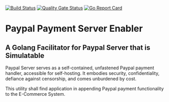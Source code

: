 [![Build Status](https://travis-ci.org/Ulbora/BTCPayClient.svg?branch=master)](https://travis-ci.org/Ulbora/BTCPayClient)
[![Quality Gate Status](https://sonarcloud.io/api/project_badges/measure?project=BTCPayClient&metric=alert_status)](https://sonarcloud.io/dashboard?id=BTCPayClient)
[![Go Report Card](https://goreportcard.com/badge/github.com/Ulbora/BTCPayClient)](https://goreportcard.com/report/github.com/Ulbora/BTCPayClient)




Paypal Payment Server Enabler
============================

## A Golang Facilitator for Paypal Server that is Simulatable

Paypal Server serves as a self-contained, unfastened Paypal payment handler, accessible for self-hosting. It embodies security, confidentiality, defiance against censorship, and comes unburdened by cost.

This utility shall find application in appending Paypal payment functionality to the E-Commerce System.
